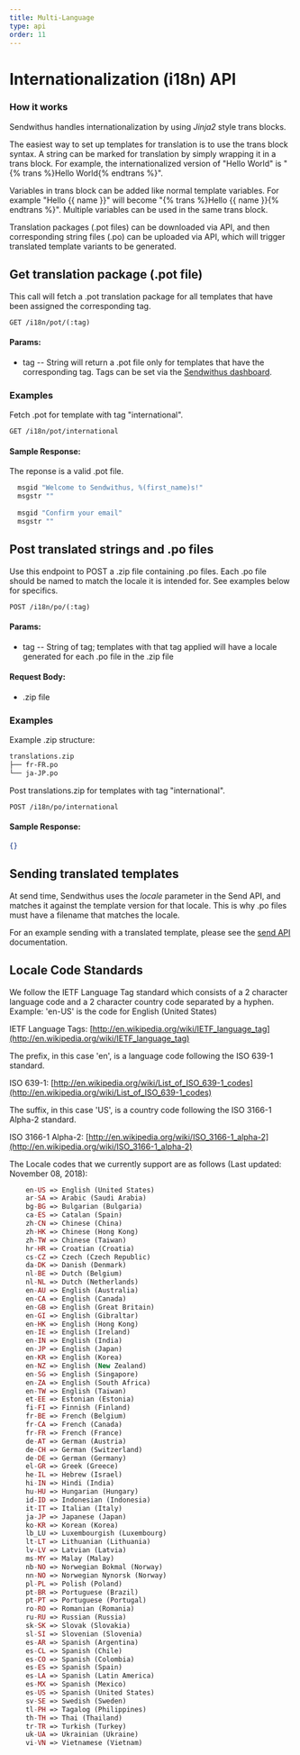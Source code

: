 ```yaml
---
title: Multi-Language
type: api
order: 11
---
```


# Internationalization (i18n) API

### How it works

Sendwithus handles internationalization by using *Jinja2* style trans blocks.

The easiest way to set up templates for translation is to use the trans block syntax. A string can be marked for translation by simply wrapping it in a trans block. For example, the internationalized version of "Hello World" is "{% trans %}Hello World{% endtrans %}".

Variables in trans block can be added like normal template variables. For example "Hello {{ name }}" will become "{% trans %}Hello {{ name }}{% endtrans %}". Multiple variables can be used in the same trans block.

Translation packages (.pot files) can be downloaded via API, and then corresponding string files (.po) can be uploaded via API, which will trigger translated template variants to be generated.

## Get translation package (.pot file)


This call will fetch a .pot translation package for all templates that have been assigned the corresponding tag.

`GET /i18n/pot/(:tag)`

#### Params:

- tag       -- String will return a .pot file only for templates that have the corresponding tag. Tags can be set via the [Sendwithus dashboard](https://support.sendwithus.com/templating/how_to_add_tags/).

### Examples

Fetch .pot for template with tag "international".

`GET /i18n/pot/international`

#### Sample Response:

The reponse is a valid .pot file.

```sh
  msgid "Welcome to Sendwithus, %(first_name)s!"
  msgstr ""
  	 
  msgid "Confirm your email"
  msgstr ""
```

## Post translated strings and .po files

Use this endpoint to POST a .zip file containing .po files. Each .po file should be named to match the locale it is intended for. See examples below for specifics.

`POST /i18n/po/(:tag)`

#### Params:

- tag       -- String of tag; templates with that tag applied will have a locale generated for each .po file in the .zip file

#### Request Body:

- .zip file


### Examples

Example .zip structure:

```sh
translations.zip
├── fr-FR.po
└── ja-JP.po
```

Post translations.zip for templates with tag "international".

`POST /i18n/po/international`

#### Sample Response:

```json
{}
```

## Sending translated templates

At send time, Sendwithus uses the _locale_ parameter in the Send API, and matches it against the template version for that locale. This is why .po files must have a filename that matches the locale.

For an example sending with a translated template, please see the [send API](https://support.sendwithus.com/api/#sendapi) documentation.

## Locale Code Standards

We follow the IETF Language Tag standard which consists of a 2 character language code and a 2 character country code separated by a hyphen.  Example: 'en-US' is the code for English (United States)

IETF Language Tags: [http://en.wikipedia.org/wiki/IETF_language_tag](http://en.wikipedia.org/wiki/IETF_language_tag)

The prefix, in this case 'en', is a language code following the ISO 639-1 standard.

ISO 639-1: [http://en.wikipedia.org/wiki/List_of_ISO_639-1_codes](http://en.wikipedia.org/wiki/List_of_ISO_639-1_codes)

The suffix, in this case 'US', is a country code following the ISO 3166-1 Alpha-2 standard.

ISO 3166-1 Alpha-2: [http://en.wikipedia.org/wiki/ISO_3166-1_alpha-2](http://en.wikipedia.org/wiki/ISO_3166-1_alpha-2)

The Locale codes that we currently support are as follows (Last updated: November 08, 2018):

```php
    en-US => English (United States)
    ar-SA => Arabic (Saudi Arabia)
    bg-BG => Bulgarian (Bulgaria)
    ca-ES => Catalan (Spain)
    zh-CN => Chinese (China)
    zh-HK => Chinese (Hong Kong)    
    zh-TW => Chinese (Taiwan)
    hr-HR => Croatian (Croatia)
    cs-CZ => Czech (Czech Republic)
    da-DK => Danish (Denmark)
    nl-BE => Dutch (Belgium)
    nl-NL => Dutch (Netherlands)
    en-AU => English (Australia)
    en-CA => English (Canada)
    en-GB => English (Great Britain)
    en-GI => English (Gibraltar)
    en-HK => English (Hong Kong)
    en-IE => English (Ireland)
    en-IN => English (India)
    en-JP => English (Japan)
    en-KR => English (Korea)
    en-NZ => English (New Zealand)
    en-SG => English (Singapore)
    en-ZA => English (South Africa)
    en-TW => English (Taiwan)
    et-EE => Estonian (Estonia)
    fi-FI => Finnish (Finland)
    fr-BE => French (Belgium)
    fr-CA => French (Canada)
    fr-FR => French (France)
    de-AT => German (Austria)
    de-CH => German (Switzerland)
    de-DE => German (Germany)
    el-GR => Greek (Greece)
    he-IL => Hebrew (Israel)
    hi-IN => Hindi (India)
    hu-HU => Hungarian (Hungary)
    id-ID => Indonesian (Indonesia)
    it-IT => Italian (Italy)
    ja-JP => Japanese (Japan)
    ko-KR => Korean (Korea)
    lb_LU => Luxembourgish (Luxembourg)     
    lt-LT => Lithuanian (Lithuania)
    lv-LV => Latvian (Latvia)
    ms-MY => Malay (Malay)
    nb-NO => Norwegian Bokmal (Norway)
    nn-NO => Norwegian Nynorsk (Norway)
    pl-PL => Polish (Poland)
    pt-BR => Portuguese (Brazil)
    pt-PT => Portuguese (Portugal)
    ro-RO => Romanian (Romania)
    ru-RU => Russian (Russia)
    sk-SK => Slovak (Slovakia)
    sl-SI => Slovenian (Slovenia)
    es-AR => Spanish (Argentina)
    es-CL => Spanish (Chile)
    es-CO => Spanish (Colombia)
    es-ES => Spanish (Spain)
    es-LA => Spanish (Latin America)
    es-MX => Spanish (Mexico)
    es-US => Spanish (United States)
    sv-SE => Swedish (Sweden)
    tl-PH => Tagalog (Philippines)
    th-TH => Thai (Thailand)
    tr-TR => Turkish (Turkey)
    uk-UA => Ukrainian (Ukraine)
    vi-VN => Vietnamese (Vietnam)
```
